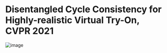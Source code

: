 # Disentangled Cycle Consistency for Highly-realistic Virtual Try-On, CVPR 2021
![image](https://github.com/ChongjianGE/DCTON/tree/main/show.png?raw=true)
